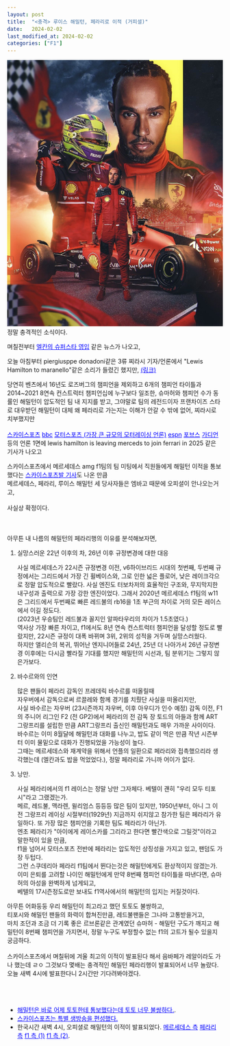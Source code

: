 ```yaml
---
layout: post
title:  "<충격> 루이스 해밀턴, 페라리로 이적 (거피셜)"
date:   2024-02-02
last_modified_at: 2024-02-02
categories: ["F1"]
---
```


![image](https://github.com/whoisrealminjueun/images/blob/main/d11bd56a1a4b11062b77bab511aace95.jpeg?raw=true)
<br>
정말 충격적인 소식이다. 

며칠전부터 <a href="https://www.espn.co.uk/f1/story/_/id/39434562/lewis-hamilton-talks-shock-switch-ferrari-sources" style="color: blue; text-decoration: underline;">엘칸의 슈퍼스타 영입</a> 같은 뉴스가 나오고,

오늘 아침부터 piergiusppe donadoni같은 3류 찌라시 기자/언론에서 
"Lewis Hamilton to maranello"같은 소리가 들렸긴 했지만,
<a href="https://x.com/smilextech/status/1752847288194433155?s=46&t=pNgDqLb_vq_XTlCqpUC7Wg" style="color: blue; text-decoration: underline;">(링크)</a>

당연히 벤츠에서 16년도 로즈버그의 챔피언을 제외하고 6개의 챔피언 타이틀과 2014~2021 8연속 컨스트럭터 챔피언십에 누구보다 일조한,
슈마허와 챔피언 수가 동률인 해밀턴이 압도적인 팀 내 지지를 받고, 그야말로 팀의 레전드이자 프랜차이즈 스타로 대우받던 해밀턴이
 대체 왜 페라리로 가는지는 이해가 안갈 수 밖에 없어, 찌라시로 치부했지만
<br>
<br>
<a href="https://www.skysports.com/f1/news/12433/13061245/lewis-hamilton-to-join-ferrari-for-2025-formula-1-season" style="color: blue; text-decoration: underline;">
스카이스포츠</a>
<a href="https://www.bbc.com/sport/formula1/68163799" style="color: blue; text-decoration: underline;">bbc</a>
<a href="https://www.motorsport.com/f1/news/hamilton-set-to-make-shock-switch-to-ferrari-in-f1-2025/10571247/" style="color: blue; text-decoration: underline;">모터스포츠 (가장 큰 규모의 모터레이싱 언론)</a>
<a href="https://www.espn.co.uk/f1/story/_/id/39434562/lewis-hamilton-talks-shock-switch-ferrari-sources" style="color: blue; text-decoration: underline;">espn</a>
<a href="https://www.forbes.com/sites/siladityaray/2024/02/01/lewis-hamilton-will-reportedly-join-ferrari-next-year-in-bombshell-f1-move/?sh=53a6b3a16e15  " style="color: blue; text-decoration: underline;">포브스</a>
<a href="https://www.theguardian.com/sport/2024/feb/01/lewis-hamilton-poised-shock-ferrari-switch-2025-mercedes-f1" style="color: blue; text-decoration: underline;">가디언</a>
등의 언론 1면에 lewis hamilton is leaving merceds to join ferrari in 2025 같은 기사가 나오고

스카이스포츠에서 메르세데스 amg f1팀의 팀 미팅에서 직원들에게 해밀턴 이적을 통보했다는 
<a href="https://x.com/SkySportsF1/status/1753066635966267466?s=20" style="color: blue; text-decoration: underline;">스카이스포츠발 기사</a>도 나온 만큼<br>
메르세데스, 페라리, 루이스 해밀턴 세 당사자들은 엠바고 때문에 오피셜이 안나오는거고, <br>
<br>
사실상 확정이다.
<br>
<br>
<br>
<br>
아무튼 내 나름의 해밀턴의 페라리행의 이유를 분석해보자면,

1. 실망스러운 22년 이후의 차, 26년 이후 규정변경에 대한 대응<br>

   사실 메르세데스가 22시즌 규정변경 이전, v6하이브리드 시대의 첫번째, 두번째 규정에서는 
   그리드에서 가장 긴 휠베이스와, 그로 인한 넓은 플로어, 낮은 레이크각으로 정말 압도적으로 빨랐다.
   사실 엔진도 터보차저의 효율적인 구조와, 무지막지한 내구성과 출력으로 가장 강한 엔진이었다.
   그래서 2020년 메르세데스 f1팀의 w11은 그리드에서 두번째로 빠른 레드불의 rb16을 1초 부근의 차이로 거의 모든 레이스에서 이길 정도다.<br>
   (2023년 우승팀인 레드불과 꼴지인 알파타우리의 차이가 1.5초였다.)<br>
   역사상 가장 빠른 차이고, f1에서도 8년 연속 컨스트럭터 챔피언을 달성할 정도로 빨랐지만, 22시즌 규정이 대폭 바뀌며 3위, 2위의 성적을 거두며 실망스러웠다.<br>
   하지만 앨리슨의 복귀, 뛰어난 엔지니어들로 24년, 25년 더 나아가서 26년 규정변경 이후에는 다시금 빨라질 기대를 했지만 해밀턴의 시선과, 팀 분위기는 그렇지 않은가보다.
   
2. 바수르와의 인연
   
   많은 팬들이 페라리 감독인 프레데릭 바수르를 떠올릴때<br>
   자우버에서 감독으로써 르끌레와 함께 경기를 치뤘단 사실을 떠올리지만,<br>
   사실 바수르는 자우버 (23시즌까지 자우버, 이후 아우디가 인수 예정) 감독 이전,
   F1의 주니어 리그인 F2 (전 GP2)에서 페라리의 전 감독 장 토드의 아들과 함께 ART 그랑프리를 설립한 만큼
   ART그랑프리 출신인 해밀턴과도 매우 가까운 사이이다.<br>
   바수르는 이미 8월달에 해밀턴과 대화를 나누고, 밥도 같이 먹은 만큼 작년 시즌부터 이미 물밑으로 대화가 진행되었을 가능성이 높다.<br>
   그때는 메르세데스와 재계약을 위해서 언플의 일환으로 페라리와 접촉했으리라 생각했는데 (엘칸과도 밥을 먹었었다.), 정말 페라리로 가니까 어이가 없다.
   
3. 낭만.<br>

   사실 페라리에서의 f1 레이스는 정말 낭만 그자체다. 베텔이 괜히 "우리 모두 티포시"라고 그랬겠는가.<br>
   메르, 레드불, 맥라렌, 윌리엄스 등등등 많은 팀이 있지만, 1950년부터, 아니 그 이전 그랑프리 레이싱 시절부터(1929년) 지금까지 쉬지않고 참가한 팀은 페라리가 유일하다.
   또 가장 많은 챔피언을 기록한 팀도 페라리가 아닌가.<br>
   엔초 페라리가 "아이에게 레이스카를 그리라고 한다면 빨간색으로 그릴것"이라고 말한적이 있을 만큼,<br>
   f1을 넘어서 모터스포츠 전반에 페라리는 압도적인 상징성을 가지고 있고, 팬덤도 가장 두텁다.<br>
   그런 스쿠데리아 페라리 f1팀에서 뛴다는것은 해밀턴에게도 환상적이지 않겠는가.<br>
   이미 은퇴를 고려할 나이인 해밀턴에게 만약 8번째 챔피언 타이틀을 따낸다면, 슈마허의 아성을 완벽하게 넘게되고,<br>
   베텔의 17시즌정도로만 보내도 f1역사에서의 해밀턴의 입지는 커질것이다.

아무튼 어화둥둥 우리 해밀턴이 최고라고 했던 토토도 불쌍하고,<br>
티포시와 해밀턴 팬들의 화력이 합쳐진만큼, 레드불팬들은 그나마 고통받을거고,<br>
마치 조던과 조금 더 기록 좋은 르브론같은 관계였던 슈마허 - 해밀턴 구도가 깨지고
해밀턴이 8번째 챔피언을 가지면서, 정말 누구도 부정할수 없는 f1의 고트가 될수 있을지 궁금하다.
<br>
<br>
스카이스포츠에서 며칠뒤에 겨울 최고의 이적이 발표된다 해서 음바페가 레알이라도 가나 했는데
ㄹㅇ 그것보다 몇배는 충격적인 해밀턴 페라리행이 발표되어서 너무 놀랐다. 
오늘 새벽 4시에 발표한다니 2시간만 기다려봐야겠다.
<br>
<br>
<br><br>
+ <a href="https://motorsport.uol.com.br/f1/news/hamilton-sera-piloto-da-ferrari-em-2025-confirma-membro-da-mercedes/10571319/" style="color: blue; text-decoration: underline;">해밀턴은 바로 어제 토토한테 통보했다는데 토토 너무 불쌍하다.</a>.<br>
+ <a href="https://www.youtube.com/watch?v=z6CI5ZvXTHc" style="color: blue; text-decoration: underline;">스카이스포츠는 특별 생방송을 편성했다.</a><br>
+ 한국시간 새벽 4시, 오피셜로 해밀턴의 이적이 발표되었다.
  <a href="https://www.mercedesamgf1.com/news/mercedes-amg-f1-lewis-to-part-ways" style="color: blue; text-decoration: underline;">메르세데스 측</a>
  <a href="https://www.instagram.com/p/C20O5ZMIwLt/" style="color: blue; text-decoration: underline;">페라리 측</a>
  <a href="https://www.instagram.com/p/C20Oaq2NBSt/" style="color: blue; text-decoration: underline;">f1 측 (1)</a>
  <a href="https://www.instagram.com/p/C20PfEyNOHg/" style="color: blue; text-decoration: underline;">f1 측 (2)</a>.
